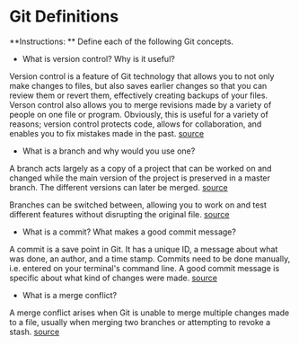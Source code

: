 # Git Definitions

**Instructions: ** Define each of the following Git concepts.

* What is version control?  Why is it useful?

Version control is a feature of Git technology that allows you to not only make changes to files, but also saves earlier changes so that you can review them or revert them, effectively creating backups of your files. Verson control also allows you to merge revisions made by a variety of people on one file or program. Obviously, this is useful for a variety of reasons; version control protects code, allows for collaboration, and enables you to fix mistakes made in the past. [source](https://devbootcamp.instructure.com/courses/35/assignments/3507?module_item_id=18727)

* What is a branch and why would you use one?

A branch acts largely as a copy of a project that can be worked on and changed while the main version of the project is preserved in a master branch. The different versions can later be merged. [source](https://devbootcamp.instructure.com/courses/35/assignments/3508?module_item_id=18728)

Branches can be switched between, allowing you to work on and test different features without disrupting the original file. [source](https://devbootcamp.instructure.com/courses/35/assignments/3508?module_item_id=18728)

* What is a commit? What makes a good commit message?

A commit is a save point in Git. It has a unique ID, a message about what was done, an author, and a time stamp. Commits need to be done manually, i.e. entered on your terminal's command line. A good commit message is specific about what kind of changes were made. [source](https://devbootcamp.instructure.com/courses/35/assignments/3507?module_item_id=18727)

* What is a merge conflict?

A merge conflict arises when Git is unable to merge multiple changes made to a file, usually when merging two branches or attempting to revoke a stash. [source](http://githubtraining.com/fix-merge-conflict-git-using-sourcetree/)